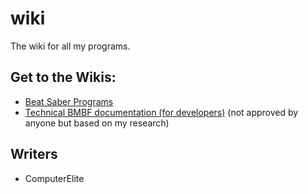# wiki
The wiki for all my programs.
## Get to the Wikis:
- [Beat Saber Programs](https://github.com/ComputerElite/wiki/wiki/Beat-Saber-Main)
- [Technical BMBF documentation (for developers)](https://github.com/ComputerElite/wiki/wiki/BMBF_technical) (not approved by anyone but based on my research)
## Writers
- ComputerElite
